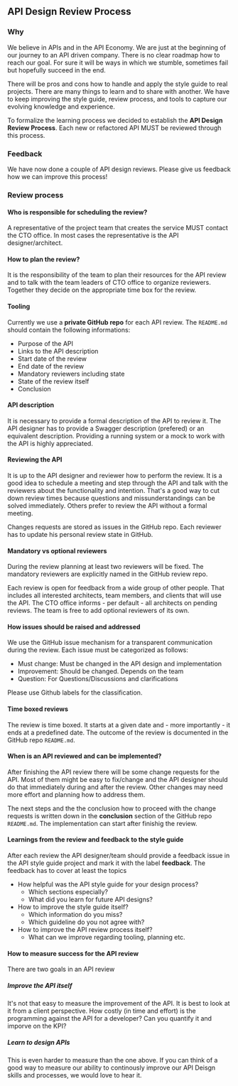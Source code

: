 ## API Design Review Process

### Why
We believe in APIs and in the API Economy. We are just at the beginning of our journey to an API driven company. There is no clear roadmap how to reach our goal. For sure it will be ways in which we stumble, sometimes fail but hopefully succeed in the end.

There will be pros and cons how to handle and apply the style guide to real projects. There are many things to learn and to share with another. We have to keep improving the style guide, review process, and tools to capture our evolving knowledge and experience.

To formalize the learning process we decided to establish the **API Design Review Process**. Each new or refactored API MUST be reviewed through this process.

### Feedback
We have now done a couple of API design reviews. Please give us feedback how we can improve this process!

### Review process

#### Who is responsible for scheduling the review?
A representative of the project team that creates the service MUST contact the CTO office. In most cases the representative is the API designer/architect.

#### How to plan the review?
It is the responsibility of the team to plan their resources for the API review and to talk with the team leaders of CTO office to organize reviewers. Together they decide on the appropriate time box for the review.

#### Tooling
Currently we use a **private GitHub repo** for each API review.
The `README.md` should contain the following informations:

- Purpose of the API
- Links to the API description
- Start date of the review
- End date of the review
- Mandatory reviewers including state
- State of the review itself
- Conclusion

#### API description
It is necessary to provide a formal description of the API to review it.
The API designer has to provide a Swagger description (prefered) or an equivalent description. Providing a running system or a mock to work with the API is highly appreciated.

#### Reviewing the API
It is up to the API designer and reviewer how to perform the review. It is a good idea to schedule a meeting and step through the API and talk with the reviewers about the functionality and intention. That's a good way to cut down review times because questions and missunderstandings can be solved immediately. Others prefer to review the API without a formal meeting.

Changes requests are stored as issues in the GitHub repo.
Each reviewer has to update his personal review state in GitHub.

#### Mandatory vs optional reviewers
During the review planning at least two reviewers will be fixed.
The mandatory reviewers are explicitly named in the GitHub review repo.

Each review is open for feedback from a wide group of other people.
That includes all interested architects, team members, and clients that will use the API. The CTO office informs - per default - all architects on pending reviews. The team is free to add optional reviewers of its own.

#### How issues should be raised and addressed
We use the GitHub issue mechanism for a transparent communication during the review. Each issue must be categorized as follows:

- Must change: Must be changed in the API design and implementation
- Improvement: Should be changed. Depends on the team
- Question: For Questions/Discussions and clarifications

Please use Github labels for the classification.

#### Time boxed reviews
The review is time boxed. It starts at a given date and - more importantly - it ends at a predefined date. The outcome of the review is documented in the GitHub repo `README.md`.

#### When is an API reviewed and can be implemented?
After finishing the API review there will be some change requests for the API.
Most of them might be easy to fix/change and the API designer should do that immediately during and after the review. Other changes may need more effort and planning how to address them.   

The next steps and the the conclusion how to proceed with the change requests is written down in the **conclusion** section of the GitHub repo `README.md`.
The implementation can start after finishig the review.

#### Learnings from the review and feedback to the style guide
After each review the API designer/team should provide a feedback issue in the
API style guide project and mark it with the label **feedback**.
The feedback has to cover at least the topics

- How helpful was the API style guide for your design process?
	- Which sections especially?
	- What did you learn for future API designs?
- How to improve the style guide itself?
	- Which information do you miss?
	- Which guideline do you not agree with?
- How to improve the API review process itself?
	- What can we improve regarding tooling, planning etc.

#### How to measure success for the API review
There are two goals in an API review

##### Improve the API itself
It's not that easy to measure the improvement of the API. It is best to look at it from a client perspective. How costly (in time and effort) is the programming against the API for a developer? Can you quantify it and imporve on the KPI?

##### Learn to design APIs
This is even harder to measure than the one above. If you can think of a good way to measure our ability to continously improve our API Deisgn skills and processes, we would love to hear it.
